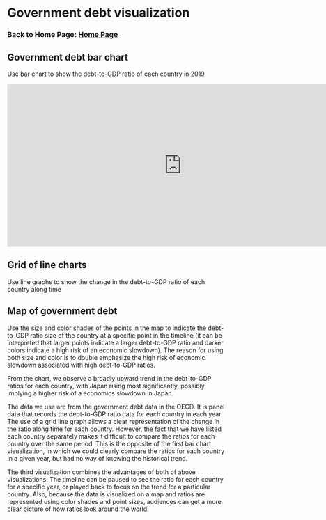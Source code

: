 # Government debt visualization
### Back to Home Page: [Home Page](/README.md)

## Government debt bar chart
Use bar chart to show the debt-to-GDP ratio of each country in 2019
<iframe src="https://data.oecd.org/chart/6Sem" width="800" height="375" style="border: 0" mozallowfullscreen="true" webkitallowfullscreen="true" allowfullscreen="true"><a href="https://data.oecd.org/chart/6Sem" target="_blank">OECD Chart: General government debt, Total, % of GDP, Annual, 2019</a></iframe>

## Grid of line charts
Use line graphs to show the change in the debt-to-GDP ratio of each country along time
<div class="flourish-embed flourish-chart" data-src="visualisation/11721298"><script src="https://public.flourish.studio/resources/embed.js"></script></div>

## Map of government debt
Use the size and color shades of the points in the map to indicate the debt-to-GDP ratio size of the country at a specific point in the timeline (it can be interpreted that larger points indicate a larger debt-to-GDP ratio and darker colors indicate a high risk of an economic slowdown). The reason for using both size and color is to double emphasize the high risk of economic slowdown associated with high debt-to-GDP ratios.

From the chart, we observe a broadly upward trend in the debt-to-GDP ratios for each country, with Japan rising most significantly, possibly implying a higher risk of a economics slowdown in Japan.

<div class="flourish-embed flourish-map" data-src="visualisation/11722192"><script src="https://public.flourish.studio/resources/embed.js"></script></div>

The data we use are from the government debt data in the OECD. It is panel data that records the dept-to-GDP ratio data for each country in each year. The use of a grid line graph allows a clear representation of the change in the ratio along time for each country. However, the fact that we have listed each country separately makes it difficult to compare the ratios for each country over the same period. This is the opposite of the first bar chart visualization, in which we could clearly compare the ratios for each country in a given year, but had no way of knowing the historical trend.

The third visualization combines the advantages of both of above visualizations. The timeline can be paused to see the ratio for each country for a specific year, or played back to focus on the trend for a particular country. Also, because the data is visualized on a map and ratios are represented using color shades and point sizes, audiences can get a more clear picture of how ratios look around the world.
